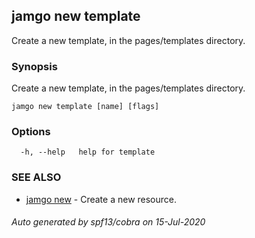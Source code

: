 ## jamgo new template

Create a new template, in the pages/templates directory.

### Synopsis

Create a new template, in the pages/templates directory.

```
jamgo new template [name] [flags]
```

### Options

```
  -h, --help   help for template
```

### SEE ALSO

* [jamgo new](jamgo_new.md)	 - Create a new resource.

###### Auto generated by spf13/cobra on 15-Jul-2020
